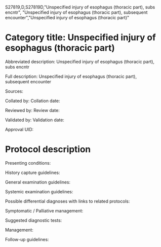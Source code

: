 S27819,D,S27819D,"Unspecified injury of esophagus (thoracic part), subs encntr", "Unspecified injury of esophagus (thoracic part), subsequent encounter","Unspecified injury of esophagus (thoracic part)"
# Category title: Unspecified injury of esophagus (thoracic part)

Abbreviated description: Unspecified injury of esophagus (thoracic part), subs encntr

Full description: Unspecified injury of esophagus (thoracic part), subsequent encounter

Sources:

Collated by:
Collation date:

Reviewed by:
Review date:

Validated by:
Validation date:

Approval UID:

# Protocol description

Presenting conditions:

History capture guidelines:

General examination guidelines:

Systemic examination guidelines:

Possible differential diagnoses with links to related protocols:

Symptomatic / Palliative management:

Suggested diagnostic tests:

Management:

Follow-up guidelines:

